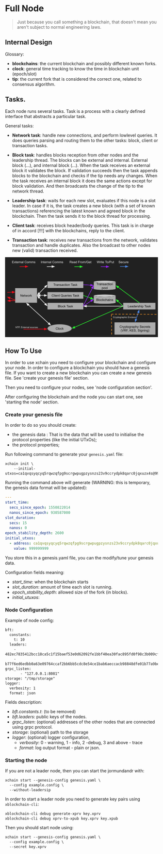 # Full Node

> Just because you call something a blockchain, that doesn't mean you aren't subject to normal engineering laws.

## Internal Design


Glossary:

* **blockchains**: the current blockchain and possibly different known forks.
* **clock**: general time tracking to know the time in blockchain unit (epoch/slot)
* **tip**: the current fork that is considered the correct one, related to consensus algorithm.

## Tasks.

Each node runs several tasks. Task is a process with a clearly defined interface
that abstracts a particular task.

General tasks:

* **Network task**: handle new connections, and perform lowlevel queries.
  It does queries parsing and routing them to the other tasks: block,
  client or transaction tasks.

* **Block task**: handles blocks reception from other nodes and the leadership
  thread. The blocks can be external and internal. External block (...), and
  internal block (...).
  When the task receives an external block it validates the block. If validation
  succeeds then the task appends blocks to the blockchain and checks if the tip
  needs any changes.
  When the task receives an internal block it does the same actions except for
  block validation. And then broadcasts the change of the tip to the network
  thread.

* **Leadership task**: waits for each new slot, evaluates if this node is
  a slot leader. In case if it is, the task creates a new block
  (with a set of known transactions) referencing the latest known
  and agreed block in the blockchain. Then the task sends it to the block
  thread for processing.

* **Client task**: receives block header/body queries. This task is in charge
  of in accord [!!!] with the blockchains, reply to the client.

* **Transaction task**: receives new transactions from the network,
  validates transaction and handle duplicates.
  Also the broadcast to other nodes new (valid) transaction received.

![Internal Architecture](/.architecture-1.png?raw=true "Internal Architecture")


## How To Use

In order to use xchain you need to configure your blockchain and
configure your node.
In order to configure a blockchain you should have a genesis file. If
you want to create a new blockchain you can create a new genesis file.
See 'create your genesis file' section.

Then you need to configure your nodes, see 'node configuration section'.

After configuring the blockchain and the node you can start one,
see 'starting the node' section.

### Create your genesis file

In order to do so you should create:

* the genesis data : That is the data that will be used to initialise the
  protocol properties (like the initial UTxOs);
* the protocol properties;

Run following command to generate your `genesis.yaml` file:

```
xchain init \
    --initial-utxos=ca1qvqsyqcyq5rqwzqfpg9scrgwpugpzysnzs23v9ccrydpk8qarc0jqxuzx4s@999999999
```

Running the command above will generate (WARNING: this is temporary, the genesis data format will be updated):

```yaml
---
start_time:
  secs_since_epoch: 1550822014
  nanos_since_epoch: 930587000
slot_duration:
  secs: 15
  nanos: 0
epoch_stability_depth: 2600
initial_utxos:
  - address: ca1qvqsyqcyq5rqwzqfpg9scrgwpugpzysnzs23v9ccrydpk8qarc0jqxuzx4s
    value: 999999999
```

You store this in a genesis.yaml file, you can the modify/tune your genesis data.

Configuration fields meaning:
  - *start_time*: when the blockchain starts
  - *slot_duration*: amount of time each slot is running.
  - *epoch_stability_depth*: allowed size of the fork (in blocks).
  - *initial_utuxos*:

### Node Configuration

Example of node config:

```
bft:
  constants:
    t: 10
  leaders:
    - 482ec7835412bcc18ca5c1f15baef53e0d62092fe1bbf40ea30fac895fd0f98c3b009cfd62715a5b871aabf5d603bec5aa5c8b3eae537fb254dd83ef88950d7d
    - b77f6ed6edbb0a63e09764ccaf2bb6bb5cdc8e54ce1bab6aeccacb98848dfe01b77a9be9254a0f2d103953264df9b7957d8e61608b196723c109c28c89c1bb1e
grpc_listen:
       - "127.0.0.1:8081"
storage: "/tmp/storage"
logger:
  verbosity: 1
  format: json
```

Fields description:

  - *bft.constants.t*: (to be removed)
  - *bft.leaders*: public keys of the nodes.
  - *grpc_listen*: (optional) addresses of the other
      nodes that are connected using grpc protocol.
  - *storage*: (optional) path to the storage
  - *logger*: (optional) logger configuration,
     - *verbosity*: 0 - warning, 1 - info, 2 -debug, 3 and above - trace
     - *format*: log output format - plain or json.

### Starting the node

If you are not a leader node, then you can start the jormundandr with:

```
xchain start --genesis-config genesis.yaml \
  --config example.config \
  --without-leadersip
```

In order to start a leader node you need to generate key pairs using
`xblockchain-cli`:

```
xblockchain-cli debug generate-xprv key.xprv
xblockchain-cli debug xprv-to-xpub key.xprv key.xpub
```

Then you should start node using:

```
xchain start --genesis-config genesis.yaml \
  --config example.config \
  --secret key.xprv
```
